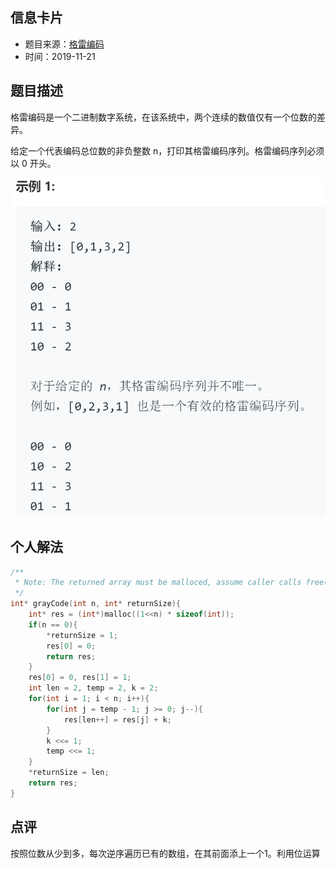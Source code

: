 ## 信息卡片
* 题目来源：[格雷编码](https://leetcode-cn.com/problems/gray-code/)
* 时间：2019-11-21



## 题目描述
格雷编码是一个二进制数字系统，在该系统中，两个连续的数值仅有一个位数的差异。

给定一个代表编码总位数的非负整数 n，打印其格雷编码序列。格雷编码序列必须以 0 开头。

![示例](https://github.com/square-coder/LeetCode-/blob/master/pic/89.png)
## 个人解法
```c
/**
 * Note: The returned array must be malloced, assume caller calls free().
 */
int* grayCode(int n, int* returnSize){
    int* res = (int*)malloc((1<<n) * sizeof(int));
    if(n == 0){
        *returnSize = 1;
        res[0] = 0;
        return res;
    }
    res[0] = 0, res[1] = 1;
    int len = 2, temp = 2, k = 2;
    for(int i = 1; i < n; i++){
        for(int j = temp - 1; j >= 0; j--){
            res[len++] = res[j] + k;
        }
        k <<= 1;
        temp <<= 1;
    }
    *returnSize = len;
    return res;
}
``` 



## 点评
按照位数从少到多，每次逆序遍历已有的数组，在其前面添上一个1。利用位运算
